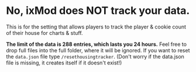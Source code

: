 # No, ixMod does NOT track your data. 
This is for the setting that allows players to track the player & cookie count of their house for charts & stuff.

**The limit of the data is 288 entries, which lasts you 24 hours.**
Feel free to drop full files into the full folder, where it will be ignored. If you want to reset the `data.json` file type `/resethousingtracker`.
(Don't worry if the data.json file is missing, it creates itself if it doesn't exist!)